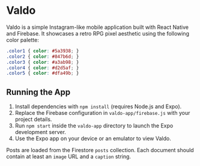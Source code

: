 # Valdo

Valdo is a simple Instagram-like mobile application built with React Native and
Firebase. It showcases a retro RPG pixel aesthetic using the following color
palette:

```css
.color1 { color: #5a3938; }
.color2 { color: #847b6d; }
.color3 { color: #a3ab98; }
.color4 { color: #d2d5af; }
.color5 { color: #dfa49b; }
```

## Running the App

1. Install dependencies with `npm install` (requires Node.js and Expo).
2. Replace the Firebase configuration in `valdo-app/firebase.js` with your
   project details.
3. Run `npm start` inside the `valdo-app` directory to launch the Expo
   development server.
4. Use the Expo app on your device or an emulator to view Valdo.

Posts are loaded from the Firestore `posts` collection. Each document should
contain at least an `image` URL and a `caption` string.
